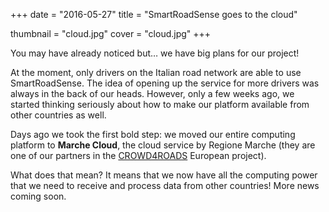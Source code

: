 +++
date = "2016-05-27"
title = "SmartRoadSense goes to the cloud"

thumbnail = "cloud.jpg"
cover = "cloud.jpg"
+++

You may have already noticed but… we have big plans for our project!

At the moment, only drivers on the Italian road network are able to use SmartRoadSense.
The idea of opening up the service for more drivers was always in the back of our heads.
However, only a few weeks ago, we started thinking seriously about how to make our platform available from other countries as well.

Days ago we took the first bold step: we moved our entire computing platform to **Marche Cloud**, the cloud service by Regione Marche (they are one of our partners in the [CROWD4ROADS](http://www.c4rs.eu) European project).

What does that mean?
It means that we now have all the computing power that we need to receive and process data from other countries!
More news coming soon.
